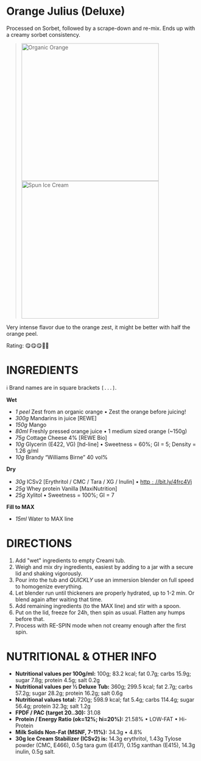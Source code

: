 # Orange Julius (Deluxe)

Processed on Sorbet, followed by a scrape-down and re-mix.
Ends up with a creamy sorbet consistency.

> <img width=360 alt="Organic Orange" src="https://github.com/jhermann/ice-creamery/blob/main/recipes/Orange%20Julius%20(Deluxe)/Orange-Julius_2024-12-27_1.jpg?raw=true" />
> <img width=360 alt="Spun Ice Cream" src="https://github.com/jhermann/ice-creamery/blob/main/recipes/Orange%20Julius%20(Deluxe)/Orange-Julius_2024-12-27_2.jpg?raw=true" />

Very intense flavor due to the orange zest, it might be better with half the orange peel.

Rating: 😋😋😋🍊🍊

# INGREDIENTS

ℹ️ Brand names are in square brackets `[...]`.

**Wet**

  - _1 peel_ Zest from an organic orange • Zest the orange before juicing!
  - _300g_ Mandarins in juice [REWE]
  - _150g_ Mango
  - _80ml_ Freshly pressed orange juice • 1 medium sized orange (~150g)
  - _75g_ Cottage Cheese 4% [REWE Bio]
  - _10g_ Glycerin (E422, VG) [hd-line] • Sweetness = 60%; GI = 5; Density = 1.26 g/ml
  - _10g_ Brandy “Williams Birne” 40 vol%

**Dry**

  - _30g_ ICSv2 [Erythritol / CMC / Tara / XG / Inulin] • [http﹕//bit.ly/4frc4Vj](https://github.com/jhermann/ice-creamery/tree/main/recipes/Ice%20Cream%20Stabilizer%20%28ICS%29)
  - _25g_ Whey protein Vanilla [MaxiNutrition]
  - _25g_ Xylitol • Sweetness = 100%; GI = 7

**Fill to MAX**

  - _15ml_ Water to MAX line

# DIRECTIONS

 1. Add "wet" ingredients to empty Creami tub.
 1. Weigh and mix dry ingredients, easiest by adding to a jar with a secure lid and shaking vigorously.
 1. Pour into the tub and *QUICKLY* use an immersion blender on full speed to homogenize everything.
 1. Let blender run until thickeners are properly hydrated, up to 1-2 min. Or blend again after waiting that time.
 1. Add remaining ingredients (to the MAX line) and stir with a spoon.
 1. Put on the lid, freeze for 24h, then spin as usual. Flatten any humps before that.
 1. Process with RE-SPIN mode when not creamy enough after the first spin.

# NUTRITIONAL & OTHER INFO
- **Nutritional values per 100g/ml:** 100g; 83.2 kcal; fat 0.7g; carbs 15.9g; sugar 7.8g; protein 4.5g; salt 0.2g
- **Nutritional values per ½ Deluxe Tub:** 360g; 299.5 kcal; fat 2.7g; carbs 57.2g; sugar 28.2g; protein 16.2g; salt 0.6g
- **Nutritional values total:** 720g; 598.9 kcal; fat 5.4g; carbs 114.4g; sugar 56.4g; protein 32.3g; salt 1.2g
- **FPDF / PAC (target 20..30):** 31.08
- **Protein / Energy Ratio (ok=12%; hi=20%):** 21.58% • LOW-FAT • Hi-Protein
- **Milk Solids Non-Fat (MSNF, 7-11%):** 34.3g • 4.8%
- **30g Ice Cream Stabilizer (ICSv2) is:** 14.3g erythritol, 1.43g Tylose powder (CMC, E466), 
0.5g tara gum (E417), 0.15g xanthan (E415),
14.3g inulin, 0.5g salt.
